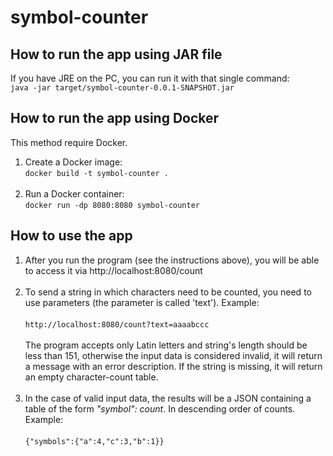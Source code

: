 # symbol-counter

## How to run the app using JAR file

If you have JRE on the PC, you can run it with that single command:<br>
`java -jar target/symbol-counter-0.0.1-SNAPSHOT.jar`

## How to run the app using Docker

This method require Docker.<br>

1. Create a Docker image:<br>
   `docker build -t symbol-counter .` <br><br>
2. Run a Docker container:<br>
   `docker run -dp 8080:8080 symbol-counter`

## How to use the app
1. After you run the program (see the instructions above), you will be able to access it via http://localhost:8080/count <br><br>
2. To send a string in which characters need to be counted, you need to use parameters
   (the parameter is called 'text'). Example:<br><br>
   `http://localhost:8080/count?text=aaaabccc`
   <br><br>The program accepts only Latin letters and string's length should be less than 151,
   otherwise the input data is considered invalid, it will return a message with an error description.
   If the string is missing, it will return an empty character-count table.<br><br>
3. In the case of valid input data,
   the results will be a JSON containing a table of the form
   _"symbol": count_. In descending order of counts. Example:<br><br>
   `{"symbols":{"a":4,"c":3,"b":1}}` <br><br>

